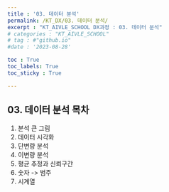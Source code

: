 ```yaml
---
title : '03. 데이터 분석' 
permalink: /KT_DX/03. 데이터 분석/
excerpt : "KT_AIVLE_SCHOOL DX과정 : 03. 데이터 분석"
# categories : "KT_AIVLE_SCHOOL"
# tag : #"github.io"
#date : '2023-08-28'

toc : True
toc_labels: True
toc_sticky : True

---
```


## 03. 데이터 분석 목차

1. 분석 큰 그림
2. 데이터 시각화
3. 단변량 분석
4. 이변량 분석
5. 평균 추정과 신뢰구간
6. 숫자 -> 범주
7. 시계열 

<script src="https://gist.github.com/juyeon-shin/f6b36b975d27061187515da1d5eb7af4.js"></script>